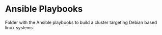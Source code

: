 # Ansible Playbooks

Folder with the Ansible playbooks to build a cluster targeting Debian based linux systems.